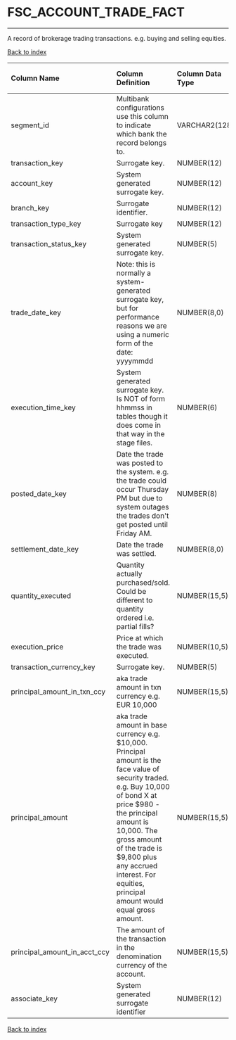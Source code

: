 # FSC_ACCOUNT_TRADE_FACT

---

A record of brokerage trading transactions.  e.g. buying and selling equities.

[Back to index](./index.md)

| Column Name                  | Column Definition                                                                                                                                                                                                                                                                                               | Column Data Type   | Column Null Option   | PK   | FK   |
|:-----------------------------|:----------------------------------------------------------------------------------------------------------------------------------------------------------------------------------------------------------------------------------------------------------------------------------------------------------------|:-------------------|:---------------------|:-----|:-----|
| segment_id                   | Multibank configurations use this column to indicate which bank the record belongs to.                                                                                                                                                                                                                          | VARCHAR2(128)      | Not Null             | No   | Yes  |
| transaction_key              | Surrogate key\.                                                                                                                                                                                                                                                                                                 | NUMBER(12)         | Not Null             | No   | Yes  |
| account_key                  | System generated surrogate key.                                                                                                                                                                                                                                                                                 | NUMBER(12)         | Not Null             | No   | Yes  |
| branch_key                   | Surrogate identifier\.                                                                                                                                                                                                                                                                                          | NUMBER(12)         | Not Null             | No   | Yes  |
| transaction_type_key         | Surrogate key                                                                                                                                                                                                                                                                                                   | NUMBER(12)         | Not Null             | No   | Yes  |
| transaction_status_key       | System generated surrogate key.                                                                                                                                                                                                                                                                                 | NUMBER(5)          | Not Null             | No   | Yes  |
| trade_date_key               | Note: this is normally a system-generated surrogate key, but for performance reasons we are using a numeric form of the date: yyyymmdd                                                                                                                                                                          | NUMBER(8,0)        | Not Null             | No   | Yes  |
| execution_time_key           | System generated surrogate key.  Is NOT of form hhmmss in tables though it does come in that way in the stage files.                                                                                                                                                                                            | NUMBER(6)          | Not Null             | No   | Yes  |
| posted_date_key              | Date the trade was posted to the system.  e.g. the trade could occur Thursday PM but due to system outages the trades don't get posted until Friday AM.                                                                                                                                                         | NUMBER(8)          | Not Null             | No   | No   |
| settlement_date_key          | Date the trade was settled.                                                                                                                                                                                                                                                                                     | NUMBER(8,0)        | Not Null             | No   | No   |
| quantity_executed            | Quantity actually purchased/sold.  Could be different to quantity ordered i.e. partial fills?                                                                                                                                                                                                                   | NUMBER(15,5)       | Null                 | No   | No   |
| execution_price              | Price at which the trade was executed.                                                                                                                                                                                                                                                                          | NUMBER(10,5)       | Null                 | No   | No   |
| transaction_currency_key     | Surrogate key.                                                                                                                                                                                                                                                                                                  | NUMBER(5)          | Not Null             | No   | Yes  |
| principal_amount_in_txn_ccy  | aka trade amount in txn currency e.g. EUR 10,000                                                                                                                                                                                                                                                                | NUMBER(15,5)       | Null                 | No   | No   |
| principal_amount             | aka trade amount in base currency e.g. $10,000.  Principal amount is the face value of security traded.  e.g. Buy 10,000 of bond X at price $980 - the principal amount is 10,000.  The gross amount of the trade is $9,800 plus any accrued interest. For equities, principal amount would equal gross amount. | NUMBER(15,5)       | Null                 | No   | No   |
| principal_amount_in_acct_ccy | The amount of the transaction in the denomination currency of the account.                                                                                                                                                                                                                                      | NUMBER(15,5)       | Not Null             | No   | No   |
| associate_key                | System generated surrogate identifier                                                                                                                                                                                                                                                                           | NUMBER(12)         | Null                 | No   | Yes  |

[Back to index](./index.md)